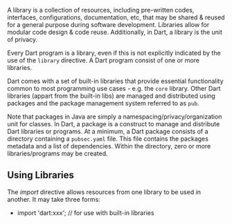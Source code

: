 
A library is a collection of resources, including pre-written codes, interfaces, configurations, documentation, etc, that may be shared & reused for a general purpose during software development. Libraries allow for modular code design & code reuse. Additionally, in Dart, a library is the unit of privacy.

Every Dart program is a library, even if this is not explicitly indicated by the use of the `library` directive. A Dart program consist of one or more libraries. 

Dart comes with a set of built-in libraries that provide essential functionality common to most programming use cases - e.g. the `core` library. Other Dart libraries (appart from the built-in libs) are managed and distributed using packages and the package management system referred to as `pub`.

Note that packages in Java are simply a namespacing/privacy/organization unit for classes. In Dart, a package is a construct to manage and distribute Dart libraries or programs. At a minimum, a Dart package consists of a directory containing a `pubsec.yaml` file. This file contains the packages metadata and a list of dependencies. Within the directory, zero or more libraries/programs may be created.

## Using Libraries

The *import* directive allows resources from one library to be used in another. It may take three forms:

* import 'dart:xxx'; // for use with built-in libraries



